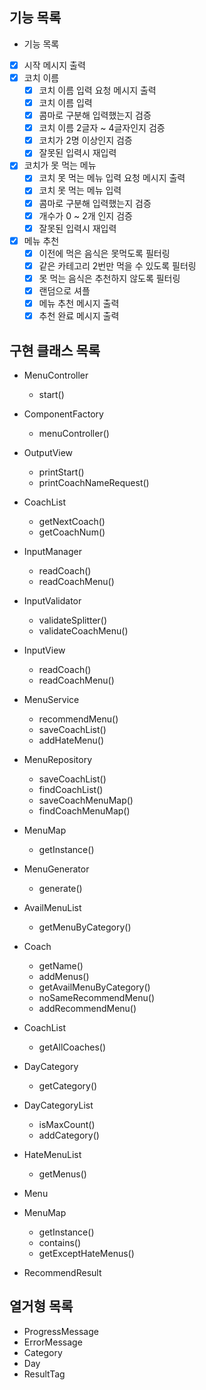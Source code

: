 ## 기능 목록
- 기능 목록
- [x]  시작 메시지 출력
- [x]  코치 이름
    - [x]  코치 이름 입력 요청 메시지 출력
    - [x]  코치 이름 입력
    - [x]  콤마로 구분해 입력했는지 검증
    - [x]  코치 이름 2글자 ~ 4글자인지 검증
    - [x]  코치가 2명 이상인지 검증
    - [x]  잘못된 입력시 재입력
- [x]  코치가 못 먹는 메뉴
    - [x]  코치 못 먹는 메뉴 입력 요청 메시지 출력
    - [x]  코치 못 먹는 메뉴 입력
    - [x]  콤마로 구분해 입력했는지 검증
    - [x]  개수가 0 ~ 2개 인지 검증
    - [x]  잘못된 입력시 재입력
- [x]  메뉴 추천
    - [x]  이전에 먹은 음식은 못먹도록 필터링
    - [x]  같은 카테고리 2번만 먹을 수 있도록 필터링
    - [x]  못 먹는 음식은 추천하지 않도록 필터링
    - [x]  랜덤으로 셔플
    - [x]  메뉴 추천 메시지 출력
    - [x]  추천 완료 메시지 출력

## 구현 클래스 목록
- MenuController
  - start()

- ComponentFactory
  - menuController()

- OutputView
  - printStart()
  - printCoachNameRequest()

- CoachList
  - getNextCoach()
  - getCoachNum()

- InputManager
  - readCoach()
  - readCoachMenu()

- InputValidator
  - validateSplitter()
  - validateCoachMenu()

- InputView
  - readCoach()
  - readCoachMenu()

- MenuService
  - recommendMenu()
  - saveCoachList()
  - addHateMenu()

- MenuRepository
  - saveCoachList()
  - findCoachList()
  - saveCoachMenuMap()
  - findCoachMenuMap()

- MenuMap
  - getInstance()

- MenuGenerator
  - generate()

- AvailMenuList
  - getMenuByCategory()

- Coach
  - getName()
  - addMenus()
  - getAvailMenuByCategory()
  - noSameRecommendMenu()
  - addRecommendMenu()

- CoachList
  - getAllCoaches()

- DayCategory
  - getCategory()

- DayCategoryList
  - isMaxCount()
  - addCategory()

- HateMenuList
  - getMenus()

- Menu

- MenuMap
  - getInstance()
  - contains()
  - getExceptHateMenus()

- RecommendResult

## 열거형 목록
- ProgressMessage
- ErrorMessage
- Category
- Day
- ResultTag
